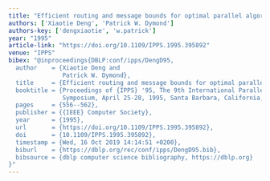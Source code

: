 ```yaml
---
title: "Efficient routing and message bounds for optimal parallel algorithms"
authors: ['Xiaotie Deng', 'Patrick W. Dymond']
authors-key: ['dengxiaotie', 'w.patrick']
year: "1995"
article-link: "https://doi.org/10.1109/IPPS.1995.395892"
venue: "IPPS"
bibex: "@inproceedings{DBLP:conf/ipps/DengD95,
  author    = {Xiaotie Deng and
               Patrick W. Dymond},
  title     = {Efficient routing and message bounds for optimal parallel algorithms},
  booktitle = {Proceedings of {IPPS} '95, The 9th International Parallel Processing
               Symposium, April 25-28, 1995, Santa Barbara, California, {USA}},
  pages     = {556--562},
  publisher = {{IEEE} Computer Society},
  year      = {1995},
  url       = {https://doi.org/10.1109/IPPS.1995.395892},
  doi       = {10.1109/IPPS.1995.395892},
  timestamp = {Wed, 16 Oct 2019 14:14:51 +0200},
  biburl    = {https://dblp.org/rec/conf/ipps/DengD95.bib},
  bibsource = {dblp computer science bibliography, https://dblp.org}
}"
---
```

